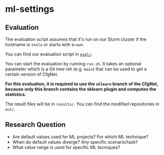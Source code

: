 # ml-settings

## Evaluation

The evaluation script assumes that it's run on our Slurm cluster if the hostname is `tesla` or starts with `brown`.

You can find our evaluation script in [`eval/`](eval).

You can start the evaluation by running `run.sh`.
It takes an optional parameter which is a Git tree-ish (e.g. `main`) that can be used to get a certain version of CfgNet.

**For this evaluation, it is required to use the `sklearn` branch of the CfgNet, because only this branch contains the sklearn plugin and computes the statistics.**

The result files will be in `results/`.
You can find the modified repositories in `out/`.


## Research Question
- Are default values used for ML projects? For which ML technique?
- When do default values diverge? Any specific scenario/task?
- What value range is used for specific ML tecniques?